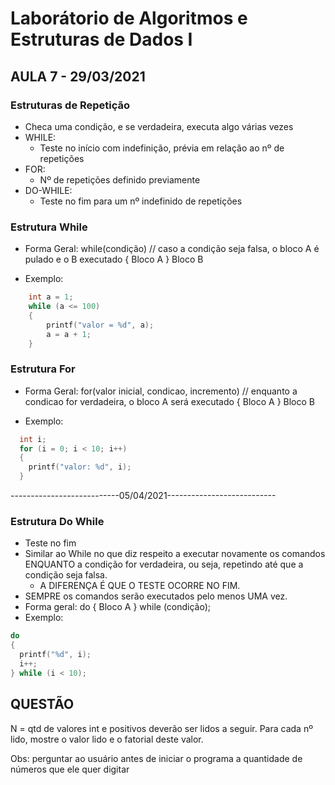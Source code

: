 # Laborátorio de Algoritmos e Estruturas de Dados I
## AULA 7 - 29/03/2021

### Estruturas de Repetição
* Checa uma condição, e se verdadeira, executa algo várias vezes
* WHILE:
    * Teste no início com indefinição, prévia em relação ao nº de repetições
* FOR:
    * Nº de repetições definido previamente
* DO-WHILE:
    * Teste no fim para um nº indefinido de repetições

### Estrutura While
* Forma Geral:
    while(condição) // caso a condição seja falsa, o bloco A é pulado e o B executado
    {
        Bloco A
    }
    Bloco B
    
* Exemplo:
```c
    int a = 1;
    while (a <= 100)
    {
        printf("valor = %d", a);
        a = a + 1;
    }
```
### Estrutura For
* Forma Geral:
  for(valor inicial, condicao, incremento) 
  // enquanto a condicao for verdadeira, o bloco A será executado
  {
    Bloco A
  }
  Bloco B

* Exemplo:
```c
  int i;
  for (i = 0; i < 10; i++)
  {
    printf("valor: %d", i);
  }
```

---------------------------05/04/2021---------------------------
### Estrutura Do While
* Teste no fim
* Similar ao While no que diz respeito a executar novamente os comandos ENQUANTO a condição for verdadeira, ou seja, repetindo até que a condição seja falsa. 
  * A DIFERENÇA É QUE O TESTE OCORRE NO FIM.
* SEMPRE os comandos serão executados pelo menos UMA vez.
* Forma geral:
  do
  {
    Bloco A
  } while (condição);
* Exemplo:
```c
do
{
  printf("%d", i);
  i++;
} while (i < 10);
```

## QUESTÃO
N = qtd de valores int e positivos deverão ser lidos a seguir. Para cada nº lido, mostre o valor lido e o fatorial deste valor.

Obs: perguntar ao usuário antes de iniciar o programa a quantidade de números que ele quer digitar

